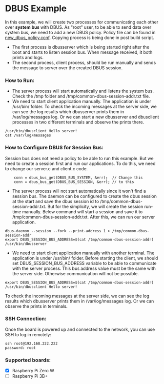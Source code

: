 # DBUS Example

In this example, we will create two processes for communicating each other over **system bus** with DBUS. As "root" user, to be able to send data over system bus, we need to add a new DBUS policy. Policy file can be found in [new_dbus_policy.conf](/dbus_example/new_dbus_policy.conf). Copying process is being done in post build script.  

* The first process is dbusserver which is being started right after the boot and starts to listen session bus. When message received, it both prints and logs.
* The second process, client process, should be run manually and sends the message to server over the created DBUS session.

### How to Run:
* The server process will start automatically and listens the system bus. Check the /tmp folder and /tmp/common-dbus-session-addr.txt file.
* We need to start client application manually. The application is under /usr/bin/ folder. To check the incoming messages at the server side, we can see the log results which dbusserver prints them in /var/log/messages log. Or we can start a new dbusserver and dbusclient processes in two different terminals and observe the prints there.

```
/usr/bin/dbusclient Hello server!
cat /var/log/messages
```

### How to Configure DBUS for Session Bus:
Session bus does not need a policy to be able to run this example. But we need to create a session first and run our applications. To do this, we need to change our server.c and client.c code.

```
    conn = dbus_bus_get(DBUS_BUS_SYSTEM, &err);  // Change this
    conn = dbus_bus_get(DBUS_BUS_SESSION, &err); // to this
```

* The server process will not start automatically since it won't find a session bus. The daemon can be configured to create the dbus session at the start and save the dbus session id to /tmp/common-dbus-session-addr.txt. But for the simplicity, we will create the session run-time manually. Below command will start a session and save it to /tmp/common-dbus-session-addr.txt. After this, we can run our server application.

```
dbus-daemon --session --fork --print-address 1 > /tmp/common-dbus-session-addr
export DBUS_SESSION_BUS_ADDRESS=$(cat /tmp/common-dbus-session-addr)
/usr/bin/dbusserver
```

* We need to start client application manually with another terminal. The application is under /usr/bin/ folder. Before starting the client, we should set DBUS_SESSION_BUS_ADDRESS variable to be able to communicate with the server process. This bus address value must be the same with the server side. Otherwise communication will not be possible.

```
export DBUS_SESSION_BUS_ADDRESS=$(cat /tmp/common-dbus-session-addr)
/usr/bin/dbusclient Hello server!
```

To check the incoming messages at the server side, we can see the log results which dbusserver prints them in /var/log/messages log. Or we can observe the prints in terminals.

### SSH Connection:
Once the board is powered up and connected to the network, you can use SSH to log in remotely:
```
ssh root@192.168.222.222
password: root
```

### Supported boards:
- [x] Raspberry Pi Zero W
- [ ] Raspberry Pi 3B+
